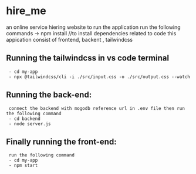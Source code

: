 # hire_me
an online service hiering website
to run the application run the following commands
  -> npm install   //to install dependencies related to code
this appication consist of frontend, backent , tailwindcss

## Running the tailwindcss in vs code terminal
     - cd my-app
     - npx @tailwindcss/cli -i ./src/input.css -o ./src/output.css --watch
   
## Running the back-end:
     connect the backend with mogodb reference url in .env file then run the following command
     - cd backend
     - node server.js
## Finally running the front-end:
     run the following command
     - cd my-app
     - npm start
